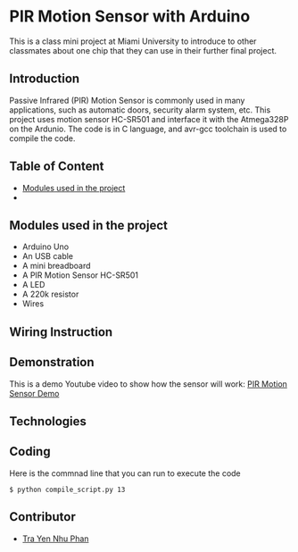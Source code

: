 # PIR Motion Sensor with Arduino
This is a class mini project at Miami University to introduce to other classmates about one chip that they can use in their further final project.


## Introduction
Passive Infrared (PIR) Motion Sensor is commonly used in many applications, such as automatic doors, security alarm system, etc. This project uses motion sensor HC-SR501 and interface it with the Atmega328P on the Ardunio. The code is in C language, and avr-gcc toolchain is used to compile the code. 

## Table of Content
* [Modules used in the project](#modules-used-in-the-project)
* 
## Modules used in the project
* Arduino Uno 
* An USB cable
* A mini breadboard
* A PIR Motion Sensor HC-SR501
* A LED
* A 220k resistor
* Wires

## Wiring Instruction

## Demonstration
This is a demo Youtube video to show how the sensor will work: [PIR Motion Sensor Demo](https://youtu.be/V0tJ8MuLAaM)

## Technologies

## Coding 
Here is the commnad line that you can run to execute the code
```
$ python compile_script.py 13
```

## Contributor
* [Tra Yen Nhu Phan](https://github.com/ptyn7600)
